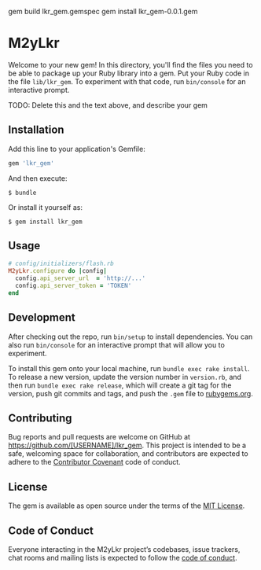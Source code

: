 gem build lkr_gem.gemspec
gem install lkr_gem-0.0.1.gem


# M2yLkr

Welcome to your new gem! In this directory, you'll find the files you need to be able to package up your Ruby library into a gem. Put your Ruby code in the file `lib/lkr_gem`. To experiment with that code, run `bin/console` for an interactive prompt.

TODO: Delete this and the text above, and describe your gem

## Installation

Add this line to your application's Gemfile:

```ruby
gem 'lkr_gem'
```

And then execute:

    $ bundle

Or install it yourself as:

    $ gem install lkr_gem

## Usage

```ruby
# config/initializers/flash.rb
M2yLkr.configure do |config|
  config.api_server_url  = 'http://...'
  config.api_server_token = 'TOKEN'
end
```

## Development

After checking out the repo, run `bin/setup` to install dependencies. You can also run `bin/console` for an interactive prompt that will allow you to experiment.

To install this gem onto your local machine, run `bundle exec rake install`. To release a new version, update the version number in `version.rb`, and then run `bundle exec rake release`, which will create a git tag for the version, push git commits and tags, and push the `.gem` file to [rubygems.org](https://rubygems.org).

## Contributing

Bug reports and pull requests are welcome on GitHub at https://github.com/[USERNAME]/lkr_gem. This project is intended to be a safe, welcoming space for collaboration, and contributors are expected to adhere to the [Contributor Covenant](http://contributor-covenant.org) code of conduct.

## License

The gem is available as open source under the terms of the [MIT License](https://opensource.org/licenses/MIT).

## Code of Conduct

Everyone interacting in the M2yLkr project’s codebases, issue trackers, chat rooms and mailing lists is expected to follow the [code of conduct](https://github.com/[USERNAME]/lkr_gem/blob/master/CODE_OF_CONDUCT.md).
